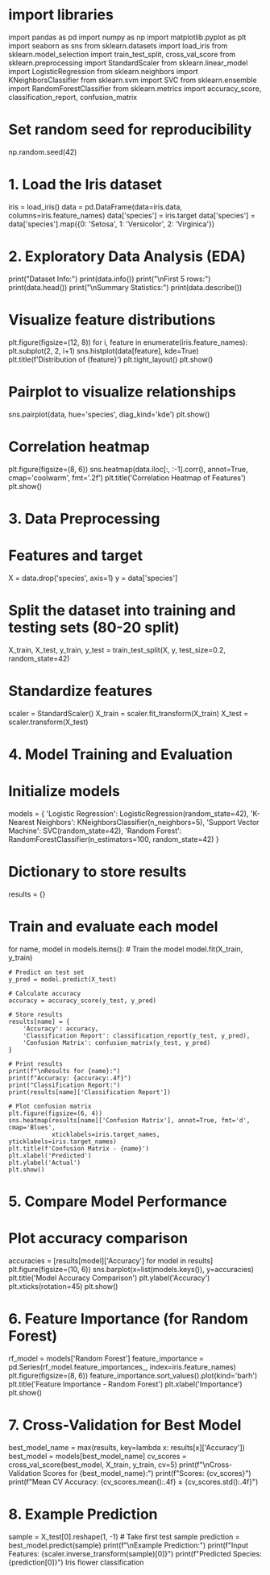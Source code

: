 # import libraries 
import pandas as pd
import numpy as np
import matplotlib.pyplot as plt
import seaborn as sns
from sklearn.datasets import load_iris
from sklearn.model_selection import train_test_split, cross_val_score
from sklearn.preprocessing import StandardScaler
from sklearn.linear_model import LogisticRegression
from sklearn.neighbors import KNeighborsClassifier
from sklearn.svm import SVC
from sklearn.ensemble import RandomForestClassifier
from sklearn.metrics import accuracy_score, classification_report, confusion_matrix

# Set random seed for reproducibility
np.random.seed(42)

# 1. Load the Iris dataset
iris = load_iris()
data = pd.DataFrame(data=iris.data, columns=iris.feature_names)
data['species'] = iris.target
data['species'] = data['species'].map({0: 'Setosa', 1: 'Versicolor', 2: 'Virginica'})

# 2. Exploratory Data Analysis (EDA)
print("Dataset Info:")
print(data.info())
print("\nFirst 5 rows:")
print(data.head())
print("\nSummary Statistics:")
print(data.describe())

# Visualize feature distributions
plt.figure(figsize=(12, 8))
for i, feature in enumerate(iris.feature_names):
    plt.subplot(2, 2, i+1)
    sns.histplot(data[feature], kde=True)
    plt.title(f'Distribution of {feature}')
plt.tight_layout()
plt.show()

# Pairplot to visualize relationships
sns.pairplot(data, hue='species', diag_kind='kde')
plt.show()

# Correlation heatmap
plt.figure(figsize=(8, 6))
sns.heatmap(data.iloc[:, :-1].corr(), annot=True, cmap='coolwarm', fmt='.2f')
plt.title('Correlation Heatmap of Features')
plt.show()

# 3. Data Preprocessing
# Features and target
X = data.drop('species', axis=1)
y = data['species']

# Split the dataset into training and testing sets (80-20 split)
X_train, X_test, y_train, y_test = train_test_split(X, y, test_size=0.2, random_state=42)

# Standardize features
scaler = StandardScaler()
X_train = scaler.fit_transform(X_train)
X_test = scaler.transform(X_test)

# 4. Model Training and Evaluation
# Initialize models
models = {
    'Logistic Regression': LogisticRegression(random_state=42),
    'K-Nearest Neighbors': KNeighborsClassifier(n_neighbors=5),
    'Support Vector Machine': SVC(random_state=42),
    'Random Forest': RandomForestClassifier(n_estimators=100, random_state=42)
}

# Dictionary to store results
results = {}

# Train and evaluate each model
for name, model in models.items():
    # Train the model
    model.fit(X_train, y_train)
    
    # Predict on test set
    y_pred = model.predict(X_test)
    
    # Calculate accuracy
    accuracy = accuracy_score(y_test, y_pred)
    
    # Store results
    results[name] = {
        'Accuracy': accuracy,
        'Classification Report': classification_report(y_test, y_pred),
        'Confusion Matrix': confusion_matrix(y_test, y_pred)
    }
    
    # Print results
    print(f"\nResults for {name}:")
    print(f"Accuracy: {accuracy:.4f}")
    print("Classification Report:")
    print(results[name]['Classification Report'])
    
    # Plot confusion matrix
    plt.figure(figsize=(6, 4))
    sns.heatmap(results[name]['Confusion Matrix'], annot=True, fmt='d', cmap='Blues',
                xticklabels=iris.target_names, yticklabels=iris.target_names)
    plt.title(f'Confusion Matrix - {name}')
    plt.xlabel('Predicted')
    plt.ylabel('Actual')
    plt.show()

# 5. Compare Model Performance
# Plot accuracy comparison
accuracies = [results[model]['Accuracy'] for model in results]
plt.figure(figsize=(10, 6))
sns.barplot(x=list(models.keys()), y=accuracies)
plt.title('Model Accuracy Comparison')
plt.ylabel('Accuracy')
plt.xticks(rotation=45)
plt.show()

# 6. Feature Importance (for Random Forest)
rf_model = models['Random Forest']
feature_importance = pd.Series(rf_model.feature_importances_, index=iris.feature_names)
plt.figure(figsize=(8, 6))
feature_importance.sort_values().plot(kind='barh')
plt.title('Feature Importance - Random Forest')
plt.xlabel('Importance')
plt.show()

# 7. Cross-Validation for Best Model
best_model_name = max(results, key=lambda x: results[x]['Accuracy'])
best_model = models[best_model_name]
cv_scores = cross_val_score(best_model, X_train, y_train, cv=5)
print(f"\nCross-Validation Scores for {best_model_name}:")
print(f"Scores: {cv_scores}")
print(f"Mean CV Accuracy: {cv_scores.mean():.4f} ± {cv_scores.std():.4f}")

# 8. Example Prediction
sample = X_test[0].reshape(1, -1)  # Take first test sample
prediction = best_model.predict(sample)
print(f"\nExample Prediction:")
print(f"Input Features: {scaler.inverse_transform(sample)[0]}")
print(f"Predicted Species: {prediction[0]}")   Iris flower classification
